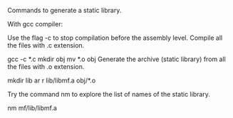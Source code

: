 Commands to generate a static library.

With gcc compiler:

Use the flag -c to stop compilation before the assembly level.
Compile all the files with .c extension.

gcc -c *.c
mkdir obj
mv *.o obj
Generate the archive (static library) from all the files with .o extension.

mkdir lib
ar r lib/libmf.a obj/*.o

Try the command nm to explore the list of names of the static library.

nm mf/lib/libmf.a

